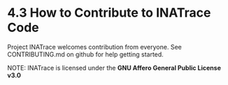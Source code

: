 # 4.3 How to Contribute to INATrace Code

Project INATrace welcomes contribution from everyone. See CONTRIBUTING.md on github for help getting started.

NOTE: INATrace is licensed under the **GNU Affero General Public License v3.0**


